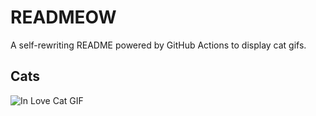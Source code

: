 # READMEOW

A self-rewriting README powered by GitHub Actions to display cat gifs.

## Cats

![In Love Cat GIF](https://media4.giphy.com/media/MDJ9IbxxvDUQM/200.gif?cid=9acd02dayrrgd7h0l5k4aus1ff3ragjlh18eos0h97p7m974&ep=v1_gifs_search&rid=200.gif&ct=g)
